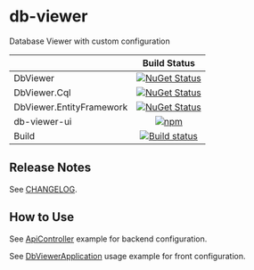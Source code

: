 # db-viewer

Database Viewer with custom configuration

|              | Build Status
|--------------|:--------------:
| DbViewer | [![NuGet Status](https://img.shields.io/nuget/v/SkbKontur.DbViewer)](https://www.nuget.org/packages/SkbKontur.DbViewer/)
| DbViewer.Cql | [![NuGet Status](https://img.shields.io/nuget/v/SkbKontur.DbViewer.Cql)](https://www.nuget.org/packages/SkbKontur.DbViewer.Cql/)
| DbViewer.EntityFramework | [![NuGet Status](https://img.shields.io/nuget/v/SkbKontur.DbViewer.EntityFramework)](https://www.nuget.org/packages/SkbKontur.DbViewer.EntityFramework/)
| db-viewer-ui | [![npm](https://img.shields.io/npm/v/@skbkontur/db-viewer-ui)](https://www.npmjs.com/package/@skbkontur/db-viewer-ui/)
| Build | [![Build status](https://ci.appveyor.com/api/projects/status/jedtsmk59s4oaivm/branch/master?svg=true)](https://ci.appveyor.com/project/skbkontur/db-viewer/branch/master)

## Release Notes

See [CHANGELOG](CHANGELOG.md).

## How to Use

See [ApiController](https://github.com/skbkontur/db-viewer/blob/master/DbViewer.TestApi/Controllers/DbViewerApiController.cs) example for backend configuration.

See [DbViewerApplication](https://github.com/skbkontur/db-viewer/blob/master/db-viewer-ui/index.tsx) usage example for front configuration.
